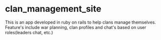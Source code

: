# clan_management_site
This is an app developed in ruby on rails to help clans manage themselves. Feature's include war planning, clan profiles and chat's based on user roles(leaders chat, etc.)
